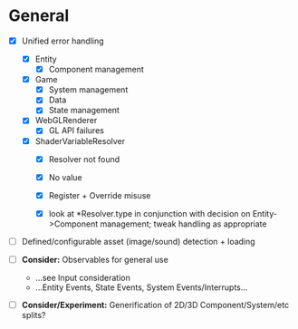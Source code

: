# General

- [x] Unified error handling
    - [x] Entity
        - [x] Component management
    - [x] Game
        - [x] System management
        - [x] Data
        - [x] State management
    - [x] WebGLRenderer
        - [x] GL API failures
    - [x] ShaderVariableResolver
        - [x] Resolver not found
        - [x] No value
        - [x] Register + Override misuse
        - [x] look at *Resolver.type in conjunction with decision on Entity->Component management; tweak handling as appropriate
    

- [ ] Defined/configurable asset (image/sound) detection + loading

- [ ] **Consider:** Observables for general use
    - ...see Input consideration
    - ...Entity Events, State Events, System Events/Interrupts...


- [ ] **Consider/Experiment:** Generification of 2D/3D Component/System/etc splits?
